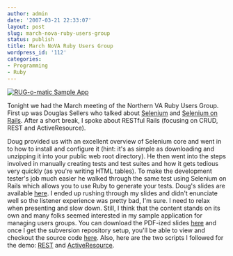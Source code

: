 ```yaml
---
author: admin
date: '2007-03-21 22:33:07'
layout: post
slug: march-nova-ruby-users-group
status: publish
title: March NoVA Ruby Users Group
wordpress_id: '112'
categories:
- Programming
- Ruby
---
```


[![RUG-o-matic Sample
App](http://seanmountcastle.com/wp-content/uploads/2007/03/rugomatic.thumbnail.png)](http://seanmountcastle.com/wp-content/uploads/2007/03/rugomatic.png "RUG-o-matic Sample App")

Tonight we had the March meeting of the Northern VA Ruby Users Group.
First up was Douglas Sellers who talked about
[Selenium](http://www.openqa.org/selenium/) and [Selenium on
Rails](http://www.openqa.org/selenium-on-rails). After a short break, I
spoke about RESTful Rails (focusing on CRUD, REST and ActiveResource).

Doug provided us with an excellent overview of Selenium core and went in
to how to install and configure it (hint: it's as simple as downloading
and unzipping it into your public web root directory). He then went into
the steps involved in manually creating tests and test suites and how it
gets tedious very quickly (as you're writing HTML tables). To make the
development tester's job much easier he walked through the same test
using Selenium on Rails which allows you to use Ruby to generate your
tests. Doug's slides are available
[here](http://novarug.org/douglas_sellers_selenium_presentation.ppt). I
ended up rushing through my slides and didn't enunciate well so the
listener experience was pretty bad, I'm sure. I need to relax when
presenting and slow down. Still, I think that the content stands on its
own and many folks seemed interested in my sample application for
managing users groups. You can download the PDF-ized slides
[here](http://seanmountcastle.com/wp-content/uploads/2007/03/restful-rails.pdf)
and once I get the subversion repository setup, you'll be able to view
and checkout the source code
[here](http://rubyforge.org/projects/rugomatic/). Also, here are the two
scripts I followed for the demo:
[REST](http://seanmountcastle.com/wp-content/uploads/2007/03/rest-script.txt)
and
[ActiveResource](http://seanmountcastle.com/wp-content/uploads/2007/03/ares-script.txt).
